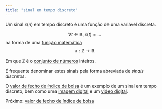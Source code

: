 ```yaml
---
title: "sinal em tempo discreto"
---
```



Um sinal $x(n)$ em tempo discreto é uma função de uma variável discreta.

$$
\forall t \in \mathbb{R}, x(t) = \ldots
$$
na forma de uma [função matemática](aulas/aula01/ss-sin-conc/função%20matemática.md)
$$
 x: \mathbb{Z} \rightarrow \mathbb{R}
$$

Em que $\mathbb{Z}$ é o [conjunto de números](aulas/aula01/ss-sin-conc/conjunto%20de%20números.md) inteiros.

É frequente denominar estes sinais pela forma abreviada de _sinais discretos_.

O [valor de fecho de índice de bolsa](aulas/aula01/ss-sin-conc/valor%20de%20fecho%20de%20índice%20de%20bolsa.md) é um exemplo de um sinal em tempo discreto, bem como uma [imagem digital](aulas/aula01/ss-sin-conc/imagem%20digital.md) e um [video digital](aulas/aula01/ss-sin-conc/video%20digital.md).

Próximo: [valor de fecho de índice de bolsa](aulas/aula01/ss-sin-conc/valor%20de%20fecho%20de%20índice%20de%20bolsa.md)